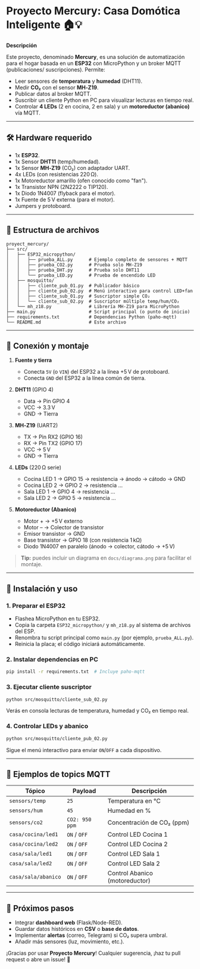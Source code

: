 # Proyecto Mercury: Casa Domótica Inteligente 🏠💡

**Descripción**

Este proyecto, denominado **Mercury**, es una solución de automatización para el hogar basada en un **ESP32** con MicroPython y un broker MQTT (publicaciones/ suscripciones). Permite:

- Leer sensores de **temperatura** y **humedad** (DHT11).
- Medir **CO₂** con el sensor **MH‑Z19**.
- Publicar datos al broker MQTT.
- Suscribir un cliente Python en PC para visualizar lecturas en tiempo real.
- Controlar **4 LEDs** (2 en cocina, 2 en sala) y un **motoreductor (abanico)** vía MQTT.

---

## 🛠️ Hardware requerido

- 1x **ESP32**.
- 1x Sensor **DHT11** (temp/humedad).
- 1x Sensor **MH‑Z19** (CO₂) con adaptador UART.
- 4x LEDs (con resistencias 220 Ω).
- 1x Motoreductor amarillo (ofen conocido como "fan").
- 1x Transistor NPN (2N2222 o TIP120).
- 1x Diodo 1N4007 (flyback para el motor).
- 1x Fuente de 5 V externa (para el motor).
- Jumpers y protoboard.

---

## 📂 Estructura de archivos

```
proyect_mercury/
├── src/
│   ├── ESP32_micropython/
│   │   ├── prueba_ALL.py      # Ejemplo completo de sensores + MQTT
│   │   ├── prueba_CO2.py      # Prueba solo MH‑Z19
│   │   ├── prueba_DHT.py      # Prueba solo DHT11
│   │   └── prueba_LED.py      # Prueba de encendido LED
│   ├── mosquitto/
│   │   ├── cliente_pub_01.py  # Publicador básico
│   │   ├── cliente_pub_02.py  # Menú interactivo para control LED+fan
│   │   ├── cliente_sub_01.py  # Suscriptor simple CO₂
│   │   └── cliente_sub_02.py  # Suscriptor múltiple temp/hum/CO₂
│   └── mh_z18.py              # Librería MH‑Z19 para MicroPython
├── main.py                    # Script principal (o punto de inicio)
├── requirements.txt           # Dependencias Python (paho-mqtt)
└── README.md                  # Este archivo
```

---

## 🔌 Conexión y montaje

1. **Fuente y tierra**
   - Conecta `5V` (o `VIN`) del ESP32 a la línea +5 V de protoboard.
   - Conecta `GND` del ESP32 a la línea común de tierra.

2. **DHT11** (GPIO 4)
   - Data → Pin GPIO 4
   - VCC → 3.3 V
   - GND → Tierra

3. **MH‑Z19** (UART2)
   - TX → Pin RX2 (GPIO 16)
   - RX → Pin TX2 (GPIO 17)
   - VCC → 5 V
   - GND → Tierra

4. **LEDs** (220 Ω serie)
   - Cocina LED 1 → GPIO 15 → resistencia → ánodo → cátodo → GND
   - Cocina LED 2 → GPIO 2  → resistencia …
   - Sala   LED 1 → GPIO 4  → resistencia …
   - Sala   LED 2 → GPIO 5  → resistencia …

5. **Motoreductor (Abanico)**
   - Motor + → +5 V externo
   - Motor – → Colector de transistor
   - Emisor transistor → GND
   - Base transistor → GPIO 18 (con resistencia 1 kΩ)
   - Diodo 1N4007 en paralelo (ánodo → colector, cátodo → +5 V)

> **Tip:** puedes incluir un diagrama en `docs/diagrama.png` para facilitar el montaje.

---

## 🚀 Instalación y uso

### 1. Preparar el ESP32

- Flashea MicroPython en tu ESP32.
- Copia la carpeta `ESP32_micropython/` y `mh_z18.py` al sistema de archivos del ESP.
- Renombra tu script principal como `main.py` (por ejemplo, `prueba_ALL.py`).
- Reinicia la placa; el código iniciará automáticamente.

### 2. Instalar dependencias en PC

```bash
pip install -r requirements.txt  # Incluye paho-mqtt
```

### 3. Ejecutar cliente suscriptor

```bash
python src/mosquitto/cliente_sub_02.py
```

Verás en consola lecturas de temperatura, humedad y CO₂ en tiempo real.

### 4. Controlar LEDs y abanico

```bash
python src/mosquitto/cliente_pub_02.py
```

Sigue el menú interactivo para enviar `ON`/`OFF` a cada dispositivo.

---

## 📝 Ejemplos de topics MQTT

| Tópico             | Payload                | Descripción                  |
|--------------------|------------------------|------------------------------|
| `sensors/temp`     | `25`                   | Temperatura en °C            |
| `sensors/hum`      | `45`                   | Humedad en %                 |
| `sensors/co2`      | `CO2: 950 ppm`         | Concentración de CO₂ (ppm)   |
| `casa/cocina/led1` | `ON` / `OFF`           | Control LED Cocina 1         |
| `casa/cocina/led2` | `ON` / `OFF`           | Control LED Cocina 2         |
| `casa/sala/led1`   | `ON` / `OFF`           | Control LED Sala 1           |
| `casa/sala/led2`   | `ON` / `OFF`           | Control LED Sala 2           |
| `casa/sala/abanico`| `ON` / `OFF`           | Control Abanico (motoreductor)|

---

## 🎯 Próximos pasos

- Integrar **dashboard web** (Flask/Node-RED).
- Guardar datos históricos en **CSV** o **base de datos**.
- Implementar **alertas** (correo, Telegram) si CO₂ supera umbral.
- Añadir más sensores (luz, movimiento, etc.).

¡Gracias por usar **Proyecto Mercury**! Cualquier sugerencia, ¡haz tu pull request o abre un issue! 🚀

